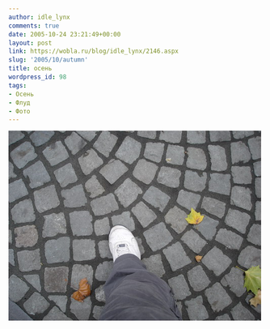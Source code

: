 ```yaml
---
author: idle_lynx
comments: true
date: 2005-10-24 23:21:49+00:00
layout: post
link: https://wobla.ru/blog/idle_lynx/2146.aspx
slug: '2005/10/autumn'
title: осень
wordpress_id: 98
tags:
- Осень
- Флуд
- Фото
---
```


![Another step](images/2007/05/290bce62-09d7-48de-8cc2-5725d3055825.jpg)
